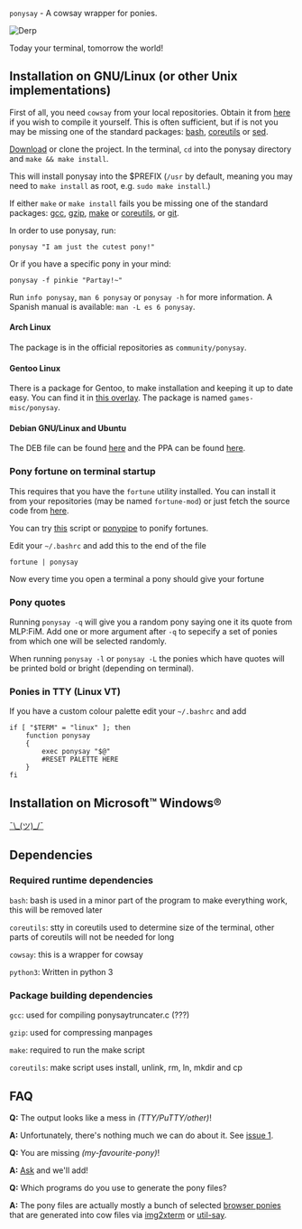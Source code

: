 `ponysay` - A cowsay wrapper for ponies.

![Derp](http://i.imgur.com/xOJbE.png)

Today your terminal, tomorrow the world!


Installation on GNU/Linux (or other Unix implementations)
---------------------------------------------------------

First of all, you need `cowsay` from your local repositories.
Obtain it from [here](http://www.nog.net/~tony/warez) if you wish to compile it yourself.
This is often sufficient, but if is not you may be missing one of the standard packages: [bash](ftp://ftp.gnu.org/gnu/bash/), [coreutils](ftp://ftp.gnu.org/gnu/coreutils/) or [sed](ftp://ftp.gnu.org/gnu/sed/).

[Download](/erkin/ponysay/downloads) or clone the project.
In the terminal, `cd` into the ponysay directory and `make && make install`.

This will install ponysay into the $PREFIX (`/usr` by default, meaning you may need to `make install` as root, e.g. `sudo make install`.)

If either `make` or `make install` fails you be missing one of the standard packages:
[gcc](ftp://ftp.gnu.org/gnu/gcc/), [gzip](ftp://ftp.gnu.org/gnu/gzip/), [make](ftp://ftp.gnu.org/gnu/make/) or [coreutils](ftp://ftp.gnu.org/gnu/coreutils/), or [git](http://git-scm.com/).

In order to use ponysay, run:

    ponysay "I am just the cutest pony!"
    
Or if you have a specific pony in your mind:

    ponysay -f pinkie "Partay!~"

Run `info ponysay`, `man 6 ponysay` or `ponysay -h` for more information.
A Spanish manual is available: `man -L es 6 ponysay`.

#### Arch Linux
The package is in the official repositories as `community/ponysay`.

#### Gentoo Linux
There is a package for Gentoo, to make installation and keeping it up to date easy. You can find it in [this overlay](/etu/aidstu-overlay). The package is named `games-misc/ponysay`.

#### Debian GNU/Linux and Ubuntu
The DEB file can be found [here](http://roryholland.co.uk/misc.html#ponysay) and the PPA can be found [here](https://launchpad.net/~blazemore/+archive/ponysay).

### Pony fortune on terminal startup 

This requires that you have the `fortune` utility installed. You can install it from your repositories (may be named `fortune-mod`)
or just fetch the source code from [here](ftp://ftp.ibiblio.org/pub/linux/games/amusements/fortune/).

You can try [this](http://www.reddit.com/r/mylittlelinux/comments/srixi/using_ponysay_with_a_ponified_fortune_warning/) script or
[ponypipe](/maandree/ponypipe) to ponify fortunes.

Edit your `~/.bashrc` and add this to the end of the file

    fortune | ponysay

Now every time you open a terminal a pony should give your fortune

### Pony quotes

Running `ponysay -q` will give you a random pony saying one it its quote from MLP:FiM. Add one or more argument after `-q` to sepecify a
set of ponies from which one will be selected randomly.

When running `ponysay -l` or `ponysay -L` the ponies which have quotes will be printed bold or bright (depending on terminal).

### Ponies in TTY (Linux VT)

If you have a custom colour palette edit your `~/.bashrc` and add

    if [ "$TERM" = "linux" ]; then
        function ponysay
        {
            exec ponysay "$@"
            #RESET PALETTE HERE
        }
    fi


Installation on Microsoft™ Windows®
-----------------------------------
[¯\\\_(ツ)\_/¯](http://i.imgur.com/2nP5N.png)


Dependencies
------------

### Required runtime dependencies

`bash`: bash is used in a minor part of the program to make everything work, this will be removed later

`coreutils`: stty in coreutils used to determine size of the terminal, other parts of coreutils will not be needed for long

`cowsay`: this is a wrapper for cowsay

`python3`: Written in python 3

### Package building dependencies

`gcc`: used for compiling ponysaytruncater.c (???)

`gzip`: used for compressing manpages

`make`: required to run the make script

`coreutils`: make script uses install, unlink, rm, ln, mkdir and cp


FAQ
---

__Q:__ The output looks like a mess in _(TTY/PuTTY/other)_!

__A:__ Unfortunately, there's nothing much we can do about it. See [issue 1](/erkin/ponysay/issues/1).

__Q:__ You are missing _(my-favourite-pony)_!

__A:__ [Ask](/erkin/ponysay/issues) and we'll add!

__Q:__ Which programs do you use to generate the pony files?

__A:__ The pony files are actually mostly a bunch of selected [browser ponies](http://web.student.tuwien.ac.at/~e0427417/browser-ponies/ponies.html)
that are generated into cow files via [img2xterm](/rossy2401/img2xterm) or [util-say](/maandree/util-say).
